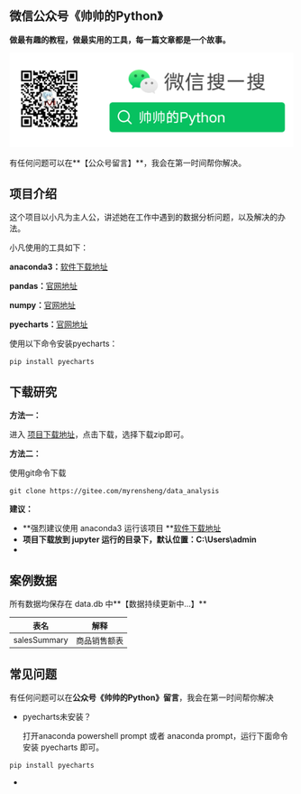 ## 微信公众号《帅帅的Python》

**做最有趣的教程，做最实用的工具，每一篇文章都是一个故事。**

![帅帅的Python](./sspython.png)

有任何问题可以在**【公众号留言】**，我会在第一时间帮你解决。

## 项目介绍

这个项目以小凡为主人公，讲述她在工作中遇到的数据分析问题，以及解决的办法。

小凡使用的工具如下：

**anaconda3：**[软件下载地址](https://mirrors.tuna.tsinghua.edu.cn/anaconda/archive/)

**pandas：**[官网地址](https://pandas.pydata.org/docs/user_guide/index.html)

**numpy：**[官网地址](https://numpy.org/doc/stable/user/index.html)

**pyecharts：**[官网地址](https://gallery.pyecharts.org/#/README)

使用以下命令安装pyecharts：

```shell
pip install pyecharts
```

## 下载研究

**方法一：**

进入 [项目下载地址](https://gitee.com/myrensheng/data_analysis)，点击下载，选择下载zip即可。

**方法二：**

使用git命令下载

```shell
git clone https://gitee.com/myrensheng/data_analysis
```

**建议：**

- **强烈建议使用 anaconda3 运行该项目  **[软件下载地址](https://mirrors.tuna.tsinghua.edu.cn/anaconda/archive/)
- **项目下载放到 jupyter 运行的目录下，默认位置：C:\Users\admin**
- 

## 案例数据

所有数据均保存在 data.db 中**【数据持续更新中...】**

| 表名         | 解释         |
| ------------ | ------------ |
| salesSummary | 商品销售额表 |



## 常见问题

有任何问题可以在**公众号《帅帅的Python》留言**，我会在第一时间帮你解决

- pyecharts未安装？

  打开anaconda powershell prompt 或者 anaconda prompt，运行下面命令安装 pyecharts 即可。

```shell
pip install pyecharts
```

- 
